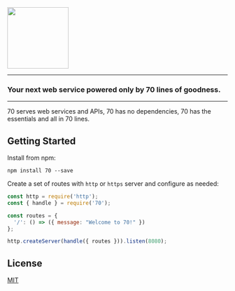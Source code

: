 <img src="https://github.com/quart-search/70/raw/master/Logo.png" width="140">

------

### Your next web service powered only by 70 lines of goodness.

------
70 serves web services and APIs, 70 has no dependencies, 70 has the essentials and all in 70 lines.

## Getting Started
Install from npm:
```
npm install 70 --save
```

Create a set of routes with `http` or `https` server and configure as needed:
```javascript
const http = require('http');
const { handle } = require('70');

const routes = {
  '/': () => ({ message: "Welcome to 70!" })
};

http.createServer(handle({ routes })).listen(8080);
```

## License
[MIT](./LICENSE)
